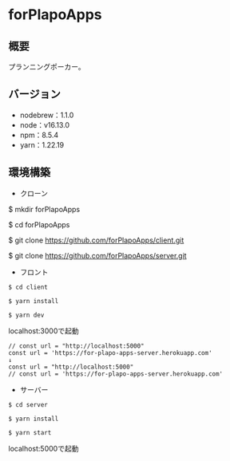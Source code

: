 # forPlapoApps
## 概要
プランニングポーカー。

## バージョン
- nodebrew：1.1.0
- node：v16.13.0
- npm：8.5.4
- yarn：1.22.19
## 環境構築
- クローン

$ mkdir forPlapoApps

$ cd forPlapoApps

$ git clone https://github.com/forPlapoApps/client.git

$ git clone https://github.com/forPlapoApps/server.git

- フロント
```
$ cd client

$ yarn install

$ yarn dev
```

localhost:3000で起動

```JSX
// const url = "http://localhost:5000"
const url = 'https://for-plapo-apps-server.herokuapp.com'
↓
const url = "http://localhost:5000"
// const url = 'https://for-plapo-apps-server.herokuapp.com'
```

- サーバー

```
$ cd server

$ yarn install

$ yarn start
```

localhost:5000で起動
